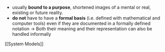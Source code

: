- usually **bound to a purpose**, shortened images of a mental or real, existing or future reality.
- **do not** have to have a **formal basis** (i.e. defined with mathematical and computer tools) even if they are documented in a formally defined notation
-> Both their meaning and their representation can also be handled informally

[[System Models]]